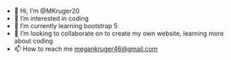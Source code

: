 - 👋 Hi, I’m @MKruger20
- 👀 I’m interested in coding
- 🌱 I’m currently learning bootstrap 5
- 💞️ I’m looking to collaborate on to create my own website, learning more about coding
- 📫 How to reach me megankruger46@gmail.com

<!---
MKruger20/MKruger20 is a ✨ special ✨ repository because its `README.md` (this file) appears on your GitHub profile.
You can click the Preview link to take a look at your changes.
--->
